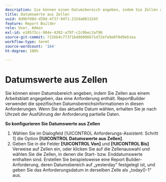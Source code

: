 ```yaml
---
description: Sie können einen Datumsbereich angeben, indem Sie Zellen aus einem Arbeitsblatt angegeben, das eine Anforderung enthält. ReportBuilder verwendet die spezifischen Datumsbereichsinformationen in diesen Anforderungen. Wenn Sie das aktuelle Datum wählen, erhalten Sie je nach Uhrzeit der Ausführung der Anforderung partielle Daten.
title: Datumswerte aus Zellen
uuid: 0d9bf08d-d39d-4f37-94f1-232da0813245
feature: Report Builder
role: User, Admin
exl-id: e10573cc-984e-4202-a797-c2c9bec2af96
source-git-commit: 7226b4c77371b486006671d72efa9e0f0d9eb1ea
workflow-type: tm+mt
source-wordcount: '164'
ht-degree: 100%

---
```


# Datumswerte aus Zellen

Sie können einen Datumsbereich angeben, indem Sie Zellen aus einem Arbeitsblatt angegeben, das eine Anforderung enthält. ReportBuilder verwendet die spezifischen Datumsbereichsinformationen in diesen Anforderungen. Wenn Sie das aktuelle Datum wählen, erhalten Sie je nach Uhrzeit der Ausführung der Anforderung partielle Daten.

**So konfigurieren Sie Datumswerte aus Zellen**

1. Wählen Sie im Dialogfeld [!UICONTROL Anforderungs-Assistent: Schritt 1] die Option **[!UICONTROL Datumswerte aus Zellen]**.
1. Geben Sie in die Felder **[!UICONTROL Von]** und **[!UICONTROL Bis]** Verweise auf Zellen ein, oder klicken Sie auf die Zellenauswahl und wählen Sie die Zellen, in denen die Start- bzw. Enddatumswerte enthalten sind. 
Erstellen Sie beispielsweise eine Report Builder-Anforderung, deren Datumsbereich auf „yesterday“ festgelegt ist, und geben Sie das Anforderungsdatum in derselben Zelle als „today()-1“ aus.
